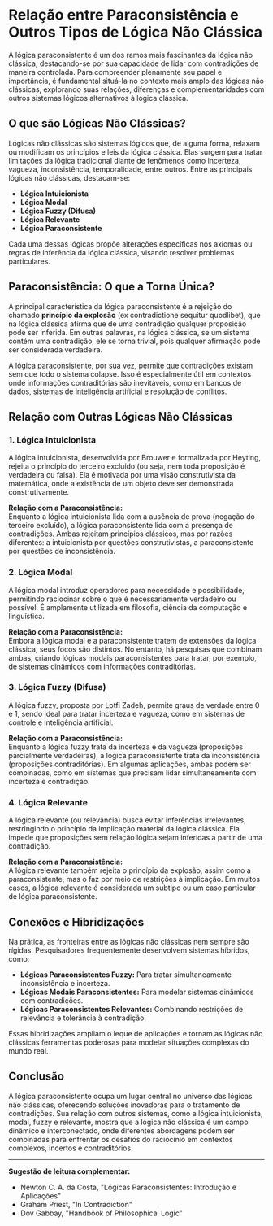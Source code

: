 
# Relação entre Paraconsistência e Outros Tipos de Lógica Não Clássica

A lógica paraconsistente é um dos ramos mais fascinantes da lógica não clássica, destacando-se por sua capacidade de lidar com contradições de maneira controlada. Para compreender plenamente seu papel e importância, é fundamental situá-la no contexto mais amplo das lógicas não clássicas, explorando suas relações, diferenças e complementaridades com outros sistemas lógicos alternativos à lógica clássica.

## O que são Lógicas Não Clássicas?

Lógicas não clássicas são sistemas lógicos que, de alguma forma, relaxam ou modificam os princípios e leis da lógica clássica. Elas surgem para tratar limitações da lógica tradicional diante de fenômenos como incerteza, vagueza, inconsistência, temporalidade, entre outros. Entre as principais lógicas não clássicas, destacam-se:

- **Lógica Intuicionista**
- **Lógica Modal**
- **Lógica Fuzzy (Difusa)**
- **Lógica Relevante**
- **Lógica Paraconsistente**

Cada uma dessas lógicas propõe alterações específicas nos axiomas ou regras de inferência da lógica clássica, visando resolver problemas particulares.

## Paraconsistência: O que a Torna Única?

A principal característica da lógica paraconsistente é a rejeição do chamado **princípio da explosão** (ex contradictione sequitur quodlibet), que na lógica clássica afirma que de uma contradição qualquer proposição pode ser inferida. Em outras palavras, na lógica clássica, se um sistema contém uma contradição, ele se torna trivial, pois qualquer afirmação pode ser considerada verdadeira.

A lógica paraconsistente, por sua vez, permite que contradições existam sem que todo o sistema colapse. Isso é especialmente útil em contextos onde informações contraditórias são inevitáveis, como em bancos de dados, sistemas de inteligência artificial e resolução de conflitos.

## Relação com Outras Lógicas Não Clássicas

### 1. **Lógica Intuicionista**

A lógica intuicionista, desenvolvida por Brouwer e formalizada por Heyting, rejeita o princípio do terceiro excluído (ou seja, nem toda proposição é verdadeira ou falsa). Ela é motivada por uma visão construtivista da matemática, onde a existência de um objeto deve ser demonstrada construtivamente.

**Relação com a Paraconsistência:**  
Enquanto a lógica intuicionista lida com a ausência de prova (negação do terceiro excluído), a lógica paraconsistente lida com a presença de contradições. Ambas rejeitam princípios clássicos, mas por razões diferentes: a intuicionista por questões construtivistas, a paraconsistente por questões de inconsistência.

### 2. **Lógica Modal**

A lógica modal introduz operadores para necessidade e possibilidade, permitindo raciocinar sobre o que é necessariamente verdadeiro ou possível. É amplamente utilizada em filosofia, ciência da computação e linguística.

**Relação com a Paraconsistência:**  
Embora a lógica modal e a paraconsistente tratem de extensões da lógica clássica, seus focos são distintos. No entanto, há pesquisas que combinam ambas, criando lógicas modais paraconsistentes para tratar, por exemplo, de sistemas dinâmicos com informações contraditórias.

### 3. **Lógica Fuzzy (Difusa)**

A lógica fuzzy, proposta por Lotfi Zadeh, permite graus de verdade entre 0 e 1, sendo ideal para tratar incerteza e vagueza, como em sistemas de controle e inteligência artificial.

**Relação com a Paraconsistência:**  
Enquanto a lógica fuzzy trata da incerteza e da vagueza (proposições parcialmente verdadeiras), a lógica paraconsistente trata da inconsistência (proposições contraditórias). Em algumas aplicações, ambas podem ser combinadas, como em sistemas que precisam lidar simultaneamente com incerteza e contradição.

### 4. **Lógica Relevante**

A lógica relevante (ou relevância) busca evitar inferências irrelevantes, restringindo o princípio da implicação material da lógica clássica. Ela impede que proposições sem relação lógica sejam inferidas a partir de uma contradição.

**Relação com a Paraconsistência:**  
A lógica relevante também rejeita o princípio da explosão, assim como a paraconsistente, mas o faz por meio de restrições à implicação. Em muitos casos, a lógica relevante é considerada um subtipo ou um caso particular de lógica paraconsistente.

## Conexões e Hibridizações

Na prática, as fronteiras entre as lógicas não clássicas nem sempre são rígidas. Pesquisadores frequentemente desenvolvem sistemas híbridos, como:

- **Lógicas Paraconsistentes Fuzzy:** Para tratar simultaneamente inconsistência e incerteza.
- **Lógicas Modais Paraconsistentes:** Para modelar sistemas dinâmicos com contradições.
- **Lógicas Paraconsistentes Relevantes:** Combinando restrições de relevância e tolerância à contradição.

Essas hibridizações ampliam o leque de aplicações e tornam as lógicas não clássicas ferramentas poderosas para modelar situações complexas do mundo real.

## Conclusão

A lógica paraconsistente ocupa um lugar central no universo das lógicas não clássicas, oferecendo soluções inovadoras para o tratamento de contradições. Sua relação com outros sistemas, como a lógica intuicionista, modal, fuzzy e relevante, mostra que a lógica não clássica é um campo dinâmico e interconectado, onde diferentes abordagens podem ser combinadas para enfrentar os desafios do raciocínio em contextos complexos, incertos e contraditórios.

---

**Sugestão de leitura complementar:**
- Newton C. A. da Costa, "Lógicas Paraconsistentes: Introdução e Aplicações"
- Graham Priest, "In Contradiction"
- Dov Gabbay, "Handbook of Philosophical Logic"
```
